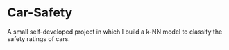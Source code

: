 # Car-Safety

A small self-developed project in which I build a k-NN model to classify the safety ratings of cars.
